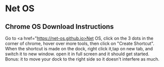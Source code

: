 # Net OS
## Chrome OS Download Instructions
Go to <a href="https://net-os.github.io>Net OS</a>, click on the 3 dots in the corner of chrome, hover over more tools, then click on "Create Shortcut". When the shortcut is made on the dock, right click it,tap on new tab, and switch it to new window. open it in full screen and it should get started. Bonus: it to move your dock to the right side so it doesn't interfere as much.
